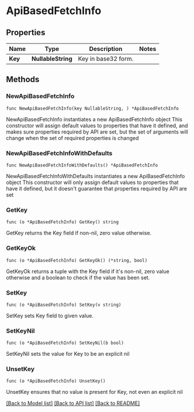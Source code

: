# ApiBasedFetchInfo

## Properties

Name | Type | Description | Notes
------------ | ------------- | ------------- | -------------
**Key** | **NullableString** | Key in base32 form. | 

## Methods

### NewApiBasedFetchInfo

`func NewApiBasedFetchInfo(key NullableString, ) *ApiBasedFetchInfo`

NewApiBasedFetchInfo instantiates a new ApiBasedFetchInfo object
This constructor will assign default values to properties that have it defined,
and makes sure properties required by API are set, but the set of arguments
will change when the set of required properties is changed

### NewApiBasedFetchInfoWithDefaults

`func NewApiBasedFetchInfoWithDefaults() *ApiBasedFetchInfo`

NewApiBasedFetchInfoWithDefaults instantiates a new ApiBasedFetchInfo object
This constructor will only assign default values to properties that have it defined,
but it doesn't guarantee that properties required by API are set

### GetKey

`func (o *ApiBasedFetchInfo) GetKey() string`

GetKey returns the Key field if non-nil, zero value otherwise.

### GetKeyOk

`func (o *ApiBasedFetchInfo) GetKeyOk() (*string, bool)`

GetKeyOk returns a tuple with the Key field if it's non-nil, zero value otherwise
and a boolean to check if the value has been set.

### SetKey

`func (o *ApiBasedFetchInfo) SetKey(v string)`

SetKey sets Key field to given value.


### SetKeyNil

`func (o *ApiBasedFetchInfo) SetKeyNil(b bool)`

 SetKeyNil sets the value for Key to be an explicit nil

### UnsetKey
`func (o *ApiBasedFetchInfo) UnsetKey()`

UnsetKey ensures that no value is present for Key, not even an explicit nil

[[Back to Model list]](../README.md#documentation-for-models) [[Back to API list]](../README.md#documentation-for-api-endpoints) [[Back to README]](../README.md)


